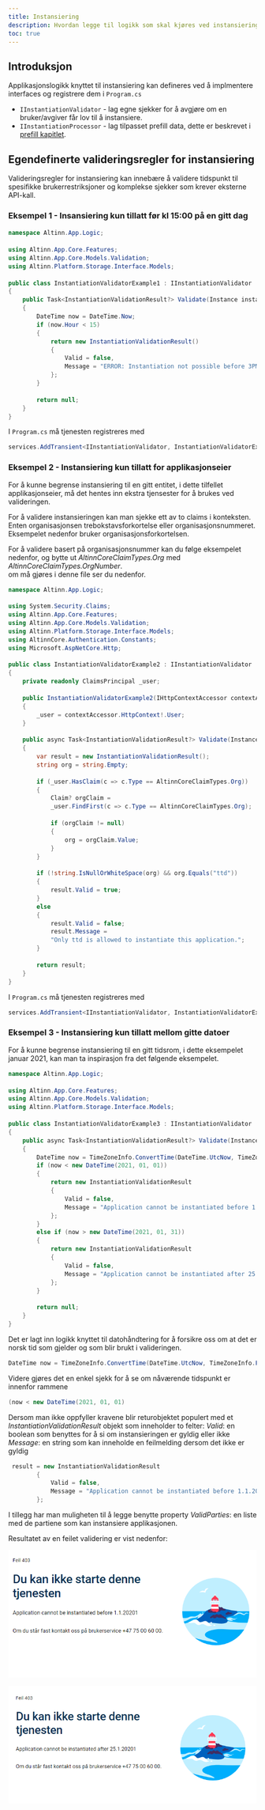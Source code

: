 ```yaml
---
title: Instansiering
description: Hvordan legge til logikk som skal kjøres ved instansiering?
toc: true
---
```


## Introduksjon

Applikasjonslogikk knyttet til instansiering kan defineres ved å implmentere interfaces og registrere dem i `Program.cs`

 - `IInstantiationValidator` - lag egne sjekker for å avgjøre om en bruker/avgiver får lov til å instansiere.
 - `IInstantiationProcessor` - lag tilpasset prefill data, dette er beskrevet i [prefill kapitlet](/nb/altinn-studio/guides/development/prefill/custom/).

## Egendefinerte valideringsregler for instansiering
Valideringsregler for instansiering kan innebære å validere tidspunkt til spesifikke brukerrestriksjoner og komplekse sjekker som krever eksterne API-kall.


### Eksempel 1 - Insansiering kun tillatt før kl 15:00 på en gitt dag

```C# {hl_lines=[12]}
namespace Altinn.App.Logic;

using Altinn.App.Core.Features;
using Altinn.App.Core.Models.Validation;
using Altinn.Platform.Storage.Interface.Models;

public class InstantiationValidatorExample1 : IInstantiationValidator
{
    public Task<InstantiationValidationResult?> Validate(Instance instance)
    {
        DateTime now = DateTime.Now;
        if (now.Hour < 15)
        {
            return new InstantiationValidationResult()
            {
                Valid = false,
                Message = "ERROR: Instantiation not possible before 3PM."
            };
        }

        return null;
    }
}
```
I `Program.cs` må tjenesten registreres med
```C#
services.AddTransient<IInstantiationValidator, InstantiationValidatorExample1>()
```

### Eksempel 2 - Instansiering kun tillatt for applikasjonseier
For å kunne begrense instansiering til en gitt entitet, i dette tilfellet applikasjonseier,
må det hentes inn ekstra tjensester for å brukes ved valideringen.

For å validere instansieringen kan man sjekke ett av to claims i konteksten.
Enten organisasjonsen trebokstavsforkortelse eller organisasjonsnummeret.
Eksempelet nedenfor bruker organisasjonsforkortelsen. 

For å validere basert på organisasjonsnummer kan du følge eksempelet nedenfor,
og bytte ut *AltinnCoreClaimTypes&#46;Org* med *AltinnCoreClaimTypes.OrgNumber*.  
om må gjøres i denne file ser du nedenfor.


```C#
namespace Altinn.App.Logic;

using System.Security.Claims;
using Altinn.App.Core.Features;
using Altinn.App.Core.Models.Validation;
using Altinn.Platform.Storage.Interface.Models;
using AltinnCore.Authentication.Constants;
using Microsoft.AspNetCore.Http;

public class InstantiationValidatorExample2 : IInstantiationValidator
{
    private readonly ClaimsPrincipal _user;

    public InstantiationValidatorExample2(IHttpContextAccessor contextAccessor)
    {
        _user = contextAccessor.HttpContext!.User;
    }

    public async Task<InstantiationValidationResult?> Validate(Instance instance)
    {
        var result = new InstantiationValidationResult();
        string org = string.Empty;

        if (_user.HasClaim(c => c.Type == AltinnCoreClaimTypes.Org))
        {
            Claim? orgClaim =
            _user.FindFirst(c => c.Type == AltinnCoreClaimTypes.Org);

            if (orgClaim != null)
            {
                org = orgClaim.Value;
            }
        }

        if (!string.IsNullOrWhiteSpace(org) && org.Equals("ttd"))
        {
            result.Valid = true;
        }
        else
        {
            result.Valid = false;
            result.Message =
            "Only ttd is allowed to instantiate this application.";
        }

        return result;
    }
}
```

I `Program.cs` må tjenesten registreres med
```C#
services.AddTransient<IInstantiationValidator, InstantiationValidatorExample2>()
```

### Eksempel 3 - Instansiering kun tillatt mellom gitte datoer

For å kunne begrense instansiering til en gitt tidsrom, i dette eksempelet januar 2021, kan man ta inspirasjon fra det følgende eksempelet.

```cs
namespace Altinn.App.Logic;

using Altinn.App.Core.Features;
using Altinn.App.Core.Models.Validation;
using Altinn.Platform.Storage.Interface.Models;

public class InstantiationValidatorExample3 : IInstantiationValidator
{
    public async Task<InstantiationValidationResult?> Validate(Instance instance)
    {
        DateTime now = TimeZoneInfo.ConvertTime(DateTime.UtcNow, TimeZoneInfo.FindSystemTimeZoneById("Central European Standard Time"));
        if (now < new DateTime(2021, 01, 01))
        {
            return new InstantiationValidationResult
            {
                Valid = false,
                Message = "Application cannot be instantiated before 1.1.2021"
            };
        }
        else if (now > new DateTime(2021, 01, 31))
        {
            return new InstantiationValidationResult
            {
                Valid = false,
                Message = "Application cannot be instantiated after 25.1.2021"
            };
        }

        return null;
    }
}
```

Det er lagt inn logikk knyttet til datohåndtering for å forsikre oss om at det er norsk tid som gjelder
og som blir brukt i valideringen. 

```cs
DateTime now = TimeZoneInfo.ConvertTime(DateTime.UtcNow, TimeZoneInfo.FindSystemTimeZoneById("Central European Standard Time"));
```

Videre gjøres det en enkel sjekk for å se om nåværende tidspunkt er innenfor rammene

```cs
(now < new DateTime(2021, 01, 01)
```

Dersom man ikke oppfyller kravene blir returobjektet populert med et _InstantiationValidationResult_ objekt som inneholder to felter: 
_Valid_: en boolean som benyttes for å si om instansieringen er gyldig eller ikke
_Message_: en string som kan inneholde en feilmelding dersom det ikke er gyldig


```cs
 result = new InstantiationValidationResult
        {
            Valid = false,
            Message = "Application cannot be instantiated before 1.1.2021"
        };
```

I tillegg har man muligheten til å legge benytte property 
_ValidParties_: en liste med de partiene som kan instansiere applikasjonen.

Resultatet av en feilet validering er vist nedenfor: 

![Instansiering før tillatt dato](instantiation-validation-before-date.png "Instansiering før tillatt dato")

![Instansiering etter tillatt dato](instantiation-validation-after-date.png "Instansiering etter tillatt dato")




